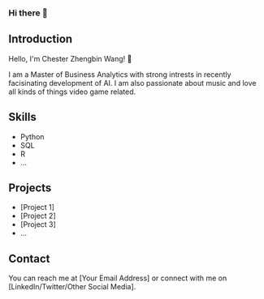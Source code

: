 ### Hi there 👋

<!-- BEGIN: Introduction -->
## Introduction

Hello, I'm Chester Zhengbin Wang! 👋

I am a Master of Business Analytics with strong intrests in recently facisinating development of AI. I am also passionate about music and love all kinds of things video game related.

<!-- END: Introduction -->

<!-- BEGIN: Skills -->
## Skills

- Python
- SQL
- R
- ...

<!-- END: Skills -->

<!-- BEGIN: Projects -->
## Projects

- [Project 1]
- [Project 2]
- [Project 3]
- ...

<!-- END: Projects -->

<!-- BEGIN: Contact -->
## Contact

You can reach me at [Your Email Address] or connect with me on [LinkedIn/Twitter/Other Social Media].

<!-- END: Contact -->

<!--
**ChazW/ChazW** is a ✨ _special_ ✨ repository because its `README.md` (this file) appears on your GitHub profile.

Here are some ideas to get you started:

- 🔭 I’m currently working on ...
- 🌱 I’m currently learning ...
- 👯 I’m looking to collaborate on ...
- 🤔 I’m looking for help with ...
- 💬 Ask me about ...
- 📫 How to reach me: ...
- 😄 Pronouns: ...
- ⚡ Fun fact: ...
-->
